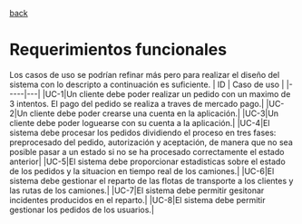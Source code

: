 [back](/README.md)
# Requerimientos funcionales
Los casos de uso se podrían refinar más pero para realizar el diseño del sistema con lo descripto a continuación es suficiente.
| ID | Caso de uso |
|-----|---|
|UC-1|Un cliente debe poder realizar un pedido con un maximo de 3 intentos. El pago del pedido se realiza a traves de mercado pago.|
|UC-2|Un cliente debe poder crearse una cuenta en la aplicación.|
|UC-3|Un cliente debe poder loguearse con su cuenta a la aplicación.|
|UC-4|El sistema debe procesar los pedidos dividiendo el proceso en tres fases: preprocesado del pedido, autorización y aceptación, de manera que no sea posible pasar a un estado si no se ha procesado correctamente el estado anterior|
|UC-5|El sistema debe proporcionar estadisticas sobre el estado de los pedidos y la situacion en tiempo real de los camiones.|
|UC-6|El sistema debe gestionar el reparto de las flotas de transporte a los clientes y las rutas de los camiones.|
|UC-7|El sistema debe permitir gesitonar incidentes producidos en el reparto.|
|UC-8|El sistema debe permitir gestionar los pedidos de los usuarios.|
